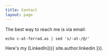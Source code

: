```yaml
---
title: Contact
layout: page
---
```


The best way to reach me is via email:

```shell
echo c-at-ferrad.as | sed 's/-at-/@/'
```

Here's my [LinkedIn]({{ site.author.linkedin }}).
